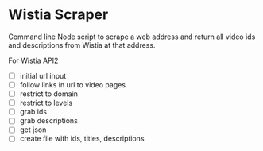 # Wistia Scraper

Command line Node script to scrape a web address and return all video ids and descriptions from Wistia at that address.

For Wistia API2

- [ ] initial url input
- [ ] follow links in url to video pages
- [ ] restrict to domain
- [ ] restrict to levels
- [ ] grab ids
- [ ] grab descriptions
- [ ] get json
- [ ] create file with ids, titles, descriptions
